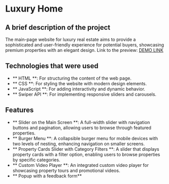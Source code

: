 # Luxury Home

## A brief description of the project

The main-page website for luxury real estate aims to provide a sophisticated and user-friendly experience for potential buyers, showcasing premium properties with an elegant design.
Link to the preview: [DEMO LINK](https://alenalenk.github.io/luxury-home/)

## Technologies that were used

- ** HTML **: For structuring the content of the web page.
- ** CSS **: For styling the website with modern design elements.
- ** JavaScript **: For adding interactivity and dynamic behavior.
- ** Swiper API **: For implementing responsive sliders and carousels.

## Features

- ** Slider on the Main Screen **: A full-width slider with navigation buttons and pagination, allowing users to browse through featured properties.
- ** Burger Menu **: A collapsible burger menu for mobile devices with two levels of nesting, enhancing navigation on smaller screens.
- ** Property Cards Slider with Category Filters **: A slider that displays property cards with a filter option, enabling users to browse properties by specific categories.
- ** Custom Video Player **: An integrated custom video player for showcasing property tours and promotional videos.
- ** Popup with a feedback form**

